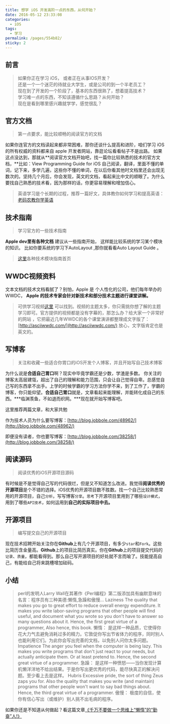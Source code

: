 ```yaml
---
title: 想学 iOS 开发高阶一点的东西，从何开始？
date: 2016-05-12 23:33:08
categories: 
  - iOS
tags: 
  - 学习
permalink: /pages/554b82/
sticky: 2
---
```


## 前言

> 如果你正在学习 iOS， 或者正在从事IOS开发？<br/>
> 还是一个一个迷茫的待就业大学生，或是公司的到一个半老员工？<br/>
> 现在到了开发的一个阶段了，基本的东西很熟了，想着提高技术？<br/>
> 学习难一点的东西，不知该遵循什么思路？从何开始？<br/>
> 现在是看到哪里感兴趣就学学，感觉很乱？

<!-- more -->

## 官方文档

> 第一点要求，能比较顺畅的阅读官方的文档

如果你连官方的文档读起来都非常困难，那你还谈什么提高和进阶，咱们学习 iOS 的所有权威的资料都来自 apple 开发者网站，靠逛论坛看看帖子不是出路。 如果这点没达到，那就从**阅读官方文档开始吧，找一篇你比较熟悉的技术的官方文档，**比如：View Programming Guide for iOS 自己阅读，翻译，里面不懂的单词，记下来，多学几遍，这些你不懂的单词，在以后你看其他时文档里还会出现无数次的。坚持几个月后，你会发现，英文的文档，看起来比中文的顺眼了。为什么要找自己熟悉的技术看，因为那样的话，你更容易理解和增加信心。
> 英语学习是个长期的过程，推荐一篇好文，具体教你如何学习和提高英语：[老码农教你学英语](http://blog.jobbole.com/45296/)

## 技术指南

> 学习官方的一些技术指南

**Apple dev里有各种文档** 建议从一些指南开始， 这样能比较系统的学习某个模块的知识。
比如你要系统的学习下AutoLayout ,那你就看看Auto Layout Guide 。
> [这里](https://developer.apple.com/library/ios/navigation/#section=Resource%20Types&topic=Guides​)各种技术模块指南首页

## WWDC视频资料

文本文档的技术文档看腻了？别怕，Apple 是 个人性化的公司，他们每年举办的 WWDC， **Apple 的技术专家会针对新技术和部分技术主题进行课堂讲解。**
> 可供学习视频[这里](https://developer.apple.com/devcenter/ios/index.action) 可以找到。视频的主题太多，你只需挑你想了解的主题学习即可。官方提供的视频都是没有字幕的，那怎么办？给大家一个非常好的网站 ，它把最近几年WWDC的各个课堂演讲都整理成文字版了：[http://asciiwwdc.com/](http://asciiwwdc.com/) 放心，文字版肯定也是英文的。

## 写博客

> 关注和收藏一些适合你胃口的iOS开发个人博客，并且开始写自己技术博客

为什么说是**合适自己胃口**啊？现实中毕竟学霸还是少数，学渣是多数。 你关注的博客太高层建瓴，超出了自己的理解和能力范围，只会让自己觉得自卑。总感觉自己写的东西拿不出手。上学的时候学霸的学习方法你学不来，到了工作了，学霸的博客，你只能仰望。**合适自己胃口**就是，文章看起来能理解，并能转化成自己的东西。***临渊羡鱼，不如退而织网。***现在就开始写博客吧。

这里推荐两篇文章，和大家共勉

作为技术人员为什么要写博客：[http://blog.jobbole.com/48962/](http://blog.jobbole.com/48962/)

即便没有读者，你也要写博客​：[http://blog.jobbole.com/38258/](http://blog.jobbole.com/38258/)

## 阅读源码

> 阅读优秀的iOS开源项目源码

有时候是不是觉得自己写的代码很烂，但是又不知道怎么改进。我觉得**阅读优秀的开源项目**是个不错的选择。iOS优秀的开源项目数不胜数。找一个自己比较熟悉常用的开源项目，自己`分析`，写写博客`分享`。`思考`下开源项目里用到了哪些`设计模式`，用到了哪些`API技术`，如何运用到**自己的实际项目中去。**

## 开源项目

> 编写提交自己的开源项目

现在技术招聘开始关注你在**Github**上有几个开源项目，有多少`star`和`Fork`。这些比简历含金量高。**Github**上的项目比简历真实。你在**Github**上的项目提交代码的`记录`、`质量`，都能看得到。那么自己写开源项目的好处就不言而喻了。技能提高自己，有能给自己将来跳槽增加砝码。

## 小结

> perl的发明人Larry Wall在其著作《Perl编程》第二版添加具有幽默意味的名言：程序员有三种美德:懒惰,急躁和傲慢...
Laziness
The quality that makes you go to great effort to reduce overall energy expenditure. It makes you write labor-saving programs that other people will find useful, and document what you wrote so you don't have to answer so many questions about it. Hence, the first great virtue of a programmer, Also hence, this book.
懒惰：
是这样一种品质，它使得你花大力气去避免消耗过多的精力。它敦促你写出节省体力的程序，同时别人也能利用它们。为此你会写出完善的文档，以免别人问你太多问题。
Impatience
The anger you feel when the computer is being lazy. This makes you write programs that don't just react to your needs, but actually anticipate them. Or at least pretend to. Hence, the second great virtue of a programmer.
急躁：
是这样一种愤怒——当你发现计算机懒洋洋地不给出结果。于是你写出更优秀的代码，能尽快真正的解决问题。至少看上去是这样。
Hubris
Excessive pride, the sort of thing Zeus zaps you for. Also the quality that makes you write (and maintain) programs that other people won't want to say bad things about. Hence, the third great virtue of a programmer.
傲慢：
极度的自信，使你有信心写出（或维护）别人挑不出毛病的程序。

如果你还是不知道从何做起？看这篇文章[《千万不要做一个思维上“懒惰”的“勤奋”人!》](https://m.sohu.com/n/466758647/)
